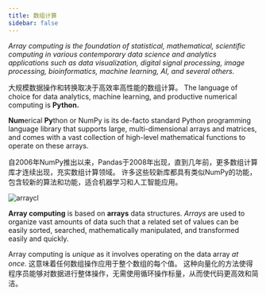 ```yaml
---
title: 数组计算
sidebar: false
---
```


_Array computing is the foundation of statistical, mathematical, scientific computing
in various contemporary data science and analytics applications such as data
visualization, digital signal processing, image processing, bioinformatics,
machine learning, AI, and several others._

大规模数据操作和转换取决于高效率高性能的数组计算。 The language of choice for data analytics,
machine learning, and productive numerical computing is **Python.**

**Num**erical **Py**thon or NumPy is its de-facto standard Python programming
language library that supports large, multi-dimensional arrays and matrices,
and comes with a vast collection of high-level mathematical functions to
operate on these arrays.

自2006年NumPy推出以来，Pandas于2008年出现，直到几年前，更多数组计算库才连续出现，充实数组计算领域。
许多这些较新库都具有类似NumPy的功能，包含较新的算法和功能，适合机器学习和人工智能应用。

<img
src="/images/content_images/array_c_landscape.png"
alt="arraycl"
title="Array Computing Landscape">

**Array computing** is based on **arrays** data structures. _Arrays_ are used
to organize vast amounts of data such that a related set of values can be easily
sorted, searched, mathematically manipulated, and transformed easily and quickly.

Array computing is _unique_ as it involves operating on the data array _at
once_. 这意味着任何数组操作应用于整个数组的每个值。 这种向量化的方法使得程序员能够对数据进行整体操作，无需使用循环操作标量，从而使代码更高效和简洁。

